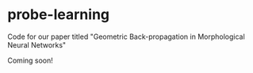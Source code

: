 # probe-learning
Code for our paper titled "Geometric Back-propagation in Morphological Neural Networks"

Coming soon!

